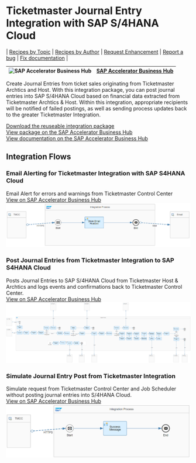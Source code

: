 # Ticketmaster Journal Entry Integration with SAP S/4HANA Cloud

\| [Recipes by Topic](../../readme.md ) \| [Recipes by Author](../../author.md ) \| [Request Enhancement](https://github.com/SAP-samples/cloud-integration-flow/issues/new?assignees=&labels=Recipe%20Fix,enhancement&template=recipe-request.md&title=Improve%Ticketmaster%20Journal%20Entry%20Integration%20with%20SAP%20S4HANA%20Cloud%20 ) \| [Report a bug](https://github.com/SAP-samples/cloud-integration-flow/issues/new?assignees=&labels=Recipe%20Fix,bug&template=bug_report.md&title=Issue%20with%Ticketmaster%20Journal%20Entry%20Integration%20with%20SAP%20S4HANA%20Cloud%20 ) \| [Fix documentation](https://github.com/SAP-samples/cloud-integration-flow/issues/new?assignees=&labels=Recipe%20Fix,documentation&template=bug_report.md&title=Docu%20fix%Ticketmaster%20Journal%20Entry%20Integration%20with%20SAP%20S4HANA%20Cloud%20 ) \|

![SAP Accelerator Business Hub](https://github.com/SAPAPIBusinessHub.png?size=50 ) | [SAP Accelerator Business Hub](https://api.sap.com/allcommunity) |
----|----|

Create Journal Entries from ticket sales originating from Ticketmaster Archtics and Host. With this integration package, you can post journal entries into SAP S/4HANA Cloud based on financial data extracted from Ticketmaster Archtics & Host. Within this integration, appropriate recipients will be notified of failed postings, as well as sending process updates back to the greater Ticketmaster Integration.


[Download the reuseable integration package](TicketmasterJournalEntryIntegrationwithSAPS_4HANACloud.zip)\
[View package on the SAP Accelerator Business Hub](https://api.sap.com/package/TicketmasterJournalEntryIntegrationwithSAPS4HANACloud/overview)\
[View documentation on the SAP Accelerator Business Hub](https://int.api.hana.ondemand.com/odata/1.0/catalog.svc/Files('74b5926d7eaa42a99bd41b8590151b91')/$value)

## Integration Flows

### Email Alerting for Ticketmaster Integration with SAP S4HANA Cloud
Email Alert for errors and warnings from Ticketmaster Control Center\
[View on SAP Accelerator Business Hub](https://api.sap.com/integrationflow/Email_Alerting_for_Ticketmaster_Integration_with_SAP_S4HANA_Cloud)
![Email Alerting for Ticketmaster Integration with SAP S4HANA Cloud](Email-Alerting-for-Ticketmaster-Integration-with-SAP-S4HANA-Cloud.png)


### Post Journal Entries from Ticketmaster Integration to SAP S4HANA Cloud
Posts Journal Entries to SAP S/4HANA Cloud from Ticketmaster Host & Archtics and logs events and confirmations back to Ticketmaster Control Center.\
[View on SAP Accelerator Business Hub](https://api.sap.com/integrationflow/Post_Journal_Entries_from_Ticketmaster_Integration_to_SAP_S4HANA_Cloud)
![Post Journal Entries from Ticketmaster Integration to SAP S4HANA Cloud](Post-Journal-Entries-from-Ticketmaster-Integration-to-SAP-S4HANA-Cloud.png)

### Simulate Journal Entry Post from Ticketmaster Integration
Simulate request from Ticketmaster Control Center and Job Scheduler without posting journal entries into S/4HANA Cloud.\
[View on SAP Accelerator Business Hub](https://api.sap.com/integrationflow/Simulate_Journal_Entry_Post_from_Ticketmaster_Integration)
![Simulate Journal Entry Post from Ticketmaster Integration](Simulate-Journal-Entry-Post-from-Ticketmaster-Integration.png)
